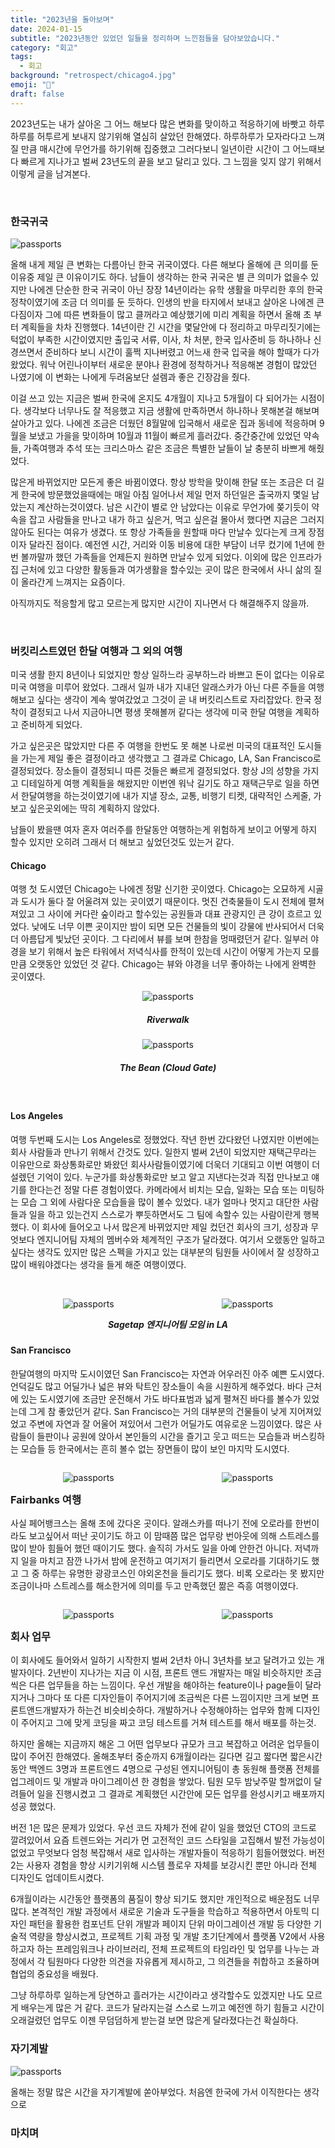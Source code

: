 ```yaml
---
title: "2023년을 돌아보며"
date: 2024-01-15
subtitle: "2023년동안 있었던 일들을 정리하며 느낀점들을 담아보았습니다."
category: "회고"
tags:
  - 회고
background: "retrospect/chicago4.jpg"
emoji: "💭"
draft: false
---
```


2023년도는 내가 살아온 그 어느 해보다 많은 변화를 맞이하고 적응하기에 바빳고 하루하루를 허투르게 보내지 않기위해 열심히 살았던 한해였다. 하루하루가 모자라다고 느껴질 만큼 매시간에 무언가를 하기위해 집중했고 그러다보니 일년이란 시간이 그 어느때보다 빠르게 지나가고 벌써 23년도의 끝을 보고 달리고 있다. 그 느낌을 잊지 않기 위해서 이렇게 글을 남겨본다.

</br>

### **한국귀국**

<div style="width:100%; margin:auto;">

![passports](../../assets/images/retrospect/passports.jpg)

</div>

올해 내게 제일 큰 변화는 다름아닌 한국 귀국이였다. 다른 해보다 올해에 큰 의미를 둔 이유중 제일 큰 이유이기도 하다. 남들이 생각하는 한국 귀국은 별 큰 의미가 없을수 있지만 나에겐 단순한 한국 귀국이 아닌 장장 14년이라는 유학 생활을 마무리한 후의 한국 정착이였기에 조금 더 의미를 둔 듯하다. 인생의 반을 타지에서 보내고 살아온 나에겐 큰 다짐이자 그에 따른 변화들이 많고 클꺼라고 예상했기에 미리 계획을 하면서 올해 초 부터 계획들을 차차 진행했다. 14년이란 긴 시간을 몇달안에 다 정리하고 마무리짓기에는 턱없이 부족한 시간이였지만 출입국 서류, 이사, 차 처분, 한국 입사준비 등 하나하나 신경쓰면서 준비하다 보니 시간이 훌쩍 지나버렸고 어느새 한국 입국을 해야 할때가 다가왔었다. 워낙 어린나이부터 새로운 분야나 환경에 정착하거나 적응해본 경험이 많았던 나였기에 이 변화는 나에게 두려움보단 설렘과 좋은 긴장감을 줬다.

이걸 쓰고 있는 지금은 벌써 한국에 온지도 4개월이 지나고 5개월이 다 되어가는 시점이다. 생각보다 너무나도 잘 적응했고 지금 생활에 만족하면서 하나하나 못해본걸 해보며 살아가고 있다. 나에겐 조금은 더웠던 8월말에 입국해서 새로운 집과 동네에 적응하며 9월을 보냈고 가을을 맞이하며 10월과 11월이 빠르게 흘러갔다. 중간중간에 있었던 약속들, 가족여행과 추석 또는 크리스마스 같은 조금은 특별한 날들이 날 충분히 바쁘게 해줬었다.

많은게 바뀌었지만 모든게 좋은 바뀜이였다. 항상 방학을 맞이해 한달 또는 조금은 더 길게 한국에 방문했었을때에는 매일 아침 일어나서 제일 먼저 하던일은 출국까지 몇일 남았는지 계산하는것이였다. 남은 시간이 별로 안 남았다는 이유로 무언가에 쫒기듯이 약속을 잡고 사람들을 만나고 내가 하고 싶은거, 먹고 싶은걸 몰아서 했다면 지금은 그러지 않아도 된다는 여유가 생겼다. 또 항상 가족들을 원할때 마다 만날수 있다는게 크게 장점이자 달라진 점이다. 예전엔 시간, 거리와 이동 비용에 대한 부담이 너무 컸기에 1년에 한번 볼까말까 했던 가족들을 언제든지 원하면 만날수 있게 되었다. 이외에 많은 인프라가 집 근처에 있고 다양한 활동들과 여가생활을 할수있는 곳이 많은 한국에서 사니 삶의 질이 올라간게 느껴지는 요즘이다.

아직까지도 적응할게 많고 모르는게 많지만 시간이 지나면서 다 해결해주지 않을까.

</br>

### **버킷리스트였던 한달 여행과 그 외의 여행**

미국 생활 한지 8년이나 되었지만 항상 일하느라 공부하느라 바쁘고 돈이 없다는 이유로 미국 여행을 미루어 왔었다. 그래서 일까 내가 지내던 알래스카가 아닌 다른 주들을 여행해보고 싶다는 생각이 계속 쌓여갔었고 그것이 곧 내 버킷리스트로 자리잡았다. 한국 정착이 결정되고 나서 지금아니면 평생 못해볼꺼 같다는 생각에 미국 한달 여행을 계획하고 준비하게 되었다.

가고 싶은곳은 많았지만 다른 주 여행을 한번도 못 해본 나로썬 미국의 대표적인 도시들을 가는게 제일 좋은 결정이라고 생각했고 그 결과로 Chicago, LA, San Francisco로 결정되었다. 장소들이 결정되니 따른 것들은 빠르게 결정되었다. 항상 J의 성향을 가지고 디테일하게 여행 계획들을 해왔지만 이번엔 워낙 길기도 하고 재택근무로 일을 하면서 한달여행을 하는것이였기에 내가 지낼 장소, 교통, 비행기 티켓, 대략적인 스케줄, 가보고 싶은곳외에는 딱히 계획하지 않았다.

남들이 봤을땐 여자 혼자 여러주를 한달동안 여행하는게 위험하게 보이고 어떻게 하지 할수 있지만 오히려 그래서 더 해보고 싶었던것도 있는거 같다.

#### Chicago

여행 첫 도시였던 Chicago는 나에겐 정말 신기한 곳이였다. Chicago는 오묘하게 시골과 도시가 둘다 잘 어울려져 있는 곳이였기 때문이다. 멋진 건축물들이 도시 전체에 펼쳐져있고 그 사이에 커다란 숲이라고 할수있는 공원들과 대표 관광지인 큰 강이 흐르고 있었다. 낮에도 너무 이쁜 곳이지만 밤이 되면 모든 건물들의 빛이 강물에 반사되어서 더욱더 아름답게 빛났던 곳이다. 그 다리에서 뷰를 보며 한참을 멍때렸던거 같다. 일부러 야경을 보기 위해서 높은 타워에서 저녁식사를 한적이 있는데 시간이 어떻게 가는지 모를만큼 오랫동안 있었던 것 같다. Chicago는 뷰와 야경을 너무 좋아하는 나에게 완벽한 곳이였다.

<div style="width:100%; margin:auto; text-align:center;">

![passports](../../assets/images/retrospect/chicago2.jpg)

##### Riverwalk

</div>

<div style="width:100%; margin:auto; text-align:center;">

![passports](../../assets/images/retrospect/chicago1.jpg)

##### The Bean (Cloud Gate)

</div>

</br>

#### Los Angeles

여행 두번째 도시는 Los Angeles로 정했었다. 작년 한번 갔다왔던 나였지만 이번에는 회사 사람들과 만나기 위해서 간것도 있다. 일한지 벌써 2년이 되었지만 재택근무라는 이유만으로 화상통화로만 봐왔던 회사사람들이였기에 더욱더 기대되고 이번 여행이 더 설렜던 기억이 있다.
누군가를 화상통화로만 보고 알고 지낸다는것과 직접 만나보고 얘기를 한다는건 정말 다른 경험이였다. 카메라에서 비치는 모습, 일화는 모습 또는 미팅하는 모습 그 외에 사람다운 모습들을 많이 볼수 있었다. 
내가 얼마나 멋지고 대단한 사람들과 일을 하고 있는건지 스스로가 뿌듯하면서도 그 팀에 속할수 있는 사람이란게 행복했다. 이 회사에 들어오고 나서 많은게 바뀌었지만 제일 컸던건 회사의 크기, 성장과 무엇보다 엔지니어팀 자체의 멤버수와 체계적인 구조가 달라졌다. 
여기서 오랬동안 일하고 싶다는 생각도 있지만 많은 스펙을 가지고 있는 대부분의 팀원들 사이에서 잘 성장하고 많이 배워야겠다는 생각을 들게 해준 여행이였다. 

</br>

<div style="float:left; width:100%; margin:auto; text-align:center;">

<div style="width:49.5%; float:left;">

![passports](../../assets/images/retrospect/la1.jpg)

</div>
<div style="width:49.5%; float:right">

![passports](../../assets/images/retrospect/la2.jpg)

</div>

##### Sagetap 엔지니어팀 모임 in LA

</div>

</br>

#### San Francisco

한달여행의 마지막 도시이였던 San Francisco는 자연과 어우러진 아주 예쁜 도시였다. 언덕길도 많고 어딜가나 넓은 뷰와 탁트인 장소들이 속을 시원하게 해주었다. 바다 근처에 있는 도시였기에 조금만 운전해서 가도 바다표범과 넓게 펼쳐진 바다를 볼수가 있었는데 그게 참 좋았던거 같다. San Francisco는 거의 대부분의 건물들이 낮게 지어져있었고 주변에 자연과 잘 어울어 져있어서 그런가 어딜가도 여유로운 느낌이였다. 많은 사람들이 들판이나 공원에 앉아서 본인들의 시간을 즐기고 웃고 떠드는 모습들과 버스킹하는 모습들 등 한국에서는 흔히 볼수 없는 장면들이 많이 보인 마지막 도시였다. 


<div style="float:left; width:100%; margin:auto; text-align:center;">

<div style="width:49.5%; float:left;">

![passports](../../assets/images/retrospect/sf2.jpg)

</div>

<div style="width:49.5%; float: right">

![passports](../../assets/images/retrospect/sf3.jpg)

</div>

</div>

</br>

### **Fairbanks 여행**

사실 페어뱅크스는 올해 초에 갔다온 곳이다. 알래스카를 떠나기 전에 오로라를 한번이라도 보고싶어서 떠난 곳이기도 하고 이 맘때쯤 많은 업무랑 번아웃에 의해 스트레스를 많이 받아 힘들어 했던 때이기도 했다. 솔직히 가서도 일을 아예 안한건 아니다. 저녁까지 일을 마치고 잠깐 나가서 밤에 운전하고 여기저기 들리면서 오로라를 기대하기도 했고 그 중 하루는 유명한 광광코스인 야외온천을 들리기도 했다. 비록 오로라는 못 봤지만 조금이나마 스트레스를 해소한거에 의미를 두고 만족했던 짦은 즉흥 여행이였다. 

<div style="float:left; width:100%; margin:auto; text-align:center;">

<div style="width:49.5%; float:left;">

![passports](../../assets/images/retrospect/fairbanks2.jpg)

</div>

<div style="width:49.5%; float:right;">

![passports](../../assets/images/retrospect/fairbanks3.jpg)

</div>

</div>

</br>

### **회사 업무**

이 회사에도 들어와서 일하기 시작한지 벌써 2년차 아니 3년차를 보고 달려가고 있는 개발자이다. 2년반이 지나가는 지금 이 시점, 프론트 앤드 개발자는 매일 비슷하지만 조금씩은 다른 업무들을 하는 느낌이다. 우선 개발을 해야하는 feature이나 page들이 달라지거나 그마다 또 다른 디자인들이 주어지기에 조금씩은 다른 느낌이지만 크게 보면 프론트앤드개발자가 하는건 비슷비슷하다. 개발하거나 수정해야하는 업무와 함께 디자인이 주어지고 그에 맞게 코딩을 짜고 코딩 테스트를 거쳐 테스트를 해서 배포를 하는것.

하지만 올해는 지금까지 해온 그 어떤 업무보다 규모가 크고 복잡하고 어려운 업무들이 많이 주어진 한해였다. 올해초부터 중순까지 6개월이라는 길다면 길고 짧다면 짧은시간동안 백엔드 3명과 프론트엔드 4명으로 구성된 엔지니어팀이 총 동원해 플랫폼 전체를 업그레이드 및 개발과 마이그레이션 한 경험을 쌓았다. 팀원 모두 밤낮주말 할꺼없이 달려들어 일을 진행시켰고 그 결과로 계획했던 시간안에 모든 업무를 완성시키고 배포까지 성공 했었다.

버전 1은 많은 문제가 있었다. 우선 코드 자체가 전에 같이 일을 했었던 CTO의 코드로 깔려있어서 요즘 트렌드와는 거리가 먼 고전적인 코드 스타일을 고집해서 발전 가능성이 없었고 무엇보다 엄청 복잡해서 새로 입사하는 개발자들이 적응하기 힘들어했었다. 버전 2는 사용자 경험을 향상 시키기위해 시스템 플로우 자체를 보강시킨 뿐만 아니라 전체 디자인도 업데이트시켰다.

6개월이라는 시간동안 플랫폼의 품질이 향상 되기도 했지만 개인적으로 배운점도 너무 많다. 본격적인 개발 과정에서 새로운 기술과 도구들을 학습하고 적용하면서 아토믹 디자인 패턴을 활용한 컴포넌트 단위 개발과 페이지 단위 마이그레이션 개발 등 다양한 기술적 역량을 향상시켰고, 프로젝트 기획 과정 및 개발 초기단계에서 플랫폼 V2에서 사용하고자 하는 프레임워크나 라이브러리, 전체 프로젝트의 타임라인 및 업무를 나누는 과정에서 각 팀원마다 다양한 의견을 자유롭게 제시하고, 그 의견들을 취합하고 조율하며 협업의 중요성을 배웠다.

그냥 하루하루 일하는게 당연하고 흘러가는 시간이라고 생각할수도 있겠지만 나도 모르게 배우는게 많은 거 같다. 코드가 달라지는걸 스스로 느끼고 예전엔 하기 힘들고 시간이 오래걸렸던 업무도 이젠 무덤덤하게 받는걸 보면 많은게 달라졌다는건 확실하다.

### **자기계발**

<div style="width:100%; margin:auto;">

![passports](../../assets/images/retrospect/workingDesk.jpg)

올해는 정말 많은 시간을 자기계발에 쏟아부었다. 처음엔 한국에 가서 이직한다는 생각으로 

</div>

### **마치며**
